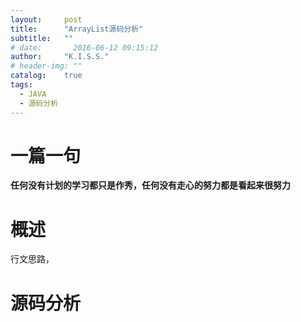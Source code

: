```yaml
---
layout:     post
title:      "ArrayList源码分析"
subtitle:   ""
# date:       2016-06-12 09:15:12
author:     "K.I.S.S."
# header-img: ""
catalog:    true
tags:
  - JAVA
  - 源码分析
---
```


# 一篇一句

**任何没有计划的学习都只是作秀，任何没有走心的努力都是看起来很努力**

# 概述

行文思路，

# 源码分析
